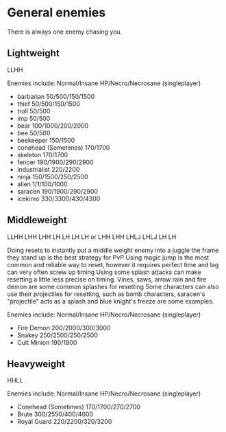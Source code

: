 # General enemies

There is always one enemy chasing you.

## Lightweight

LLHH

Enemies include:            Normal/Insane HP/Necro/Necrosane (singleplayer)
- barbarian                 50/500/150/1500
- thief                     50/500/150/1500
- troll                     50/500
- imp                       50/500
- bear                      100/1000/200/2000
- bee                       50/500
- beekeeper                 150/1500
- conehead (Sometimes)      170/1700
- skeleton                  170/1700
- fencer                    190/1900/290/2900
- industrialist             220/2200
- ninja                     150/1500/250/2500
- alien                     1/1/100/1000
- saracen                   190/1900/290/2900
- icekimo                   330/3300/430/4300

## Middleweight

LLHH LHH LHH LH LH LH LH
or
LHH LHH LHLJ LHLJ LH LH

Doing resets to instantly put a middle weight enemy into a juggle the frame they stand up is the best strategy for PvP
Using magic jump is the most common and reliable way to reset, however it requires perfect time and lag can very often screw up timing
Using some splash attacks can make resetting a little less precise on timing. Vines, saws, arrow rain and fire demon are some common splashes for resetting
Some characters can also use their projectiles for resetting, such as bomb characters, saracen's "projectile" acts as a splash and blue knight's freeze are some examples.

Enemies include:            Normal/Insane HP/Necro/Necrosane (singleplayer)
- Fire Demon                200/2000/300/3000
- Snakey                    250/2500/250/2500
- Cult Minion               190/1900

## Heavyweight

HHLL

Enemies include:            Normal/Insane HP/Necro/Necrosane (singleplayer)
- Conehead (Sometimes)      170/1700/270/2700
- Brute                     300/2550/400/4000
- Royal Guard               220/2200/320/3200
